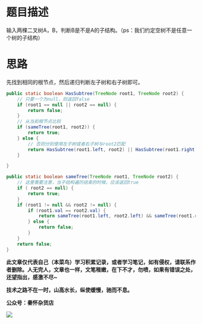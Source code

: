# 题目描述
输入两棵二叉树A，B，判断B是不是A的子结构。（ps：我们约定空树不是任意一个树的子结构）

# 思路
先找到相同的根节点，然后递归判断左子树和右子树即可。
```java
public static boolean HasSubtree(TreeNode root1, TreeNode root2) {
    // 只要一个为null，则返回false
    if (root1 == null || root2 == null) {
        return false;
    }
    // 从当前根节点比较
    if (sameTree(root1, root2)) {
        return true;
    } else {
        // 否则分别使用左子树或者右子树与root2匹配
        return HasSubtree(root1.left, root2) || HasSubtree(root1.right, root2);
    }

}

public static boolean sameTree(TreeNode root1, TreeNode root2) {
    // 这里需要注意，当子结构遍历结束的时候，应该返回true
    if ( root2 == null) {
        return true;
    }
    if (root1 != null && root2 != null) {
        if (root1.val == root2.val) {
            return sameTree(root1.left, root2.left) && sameTree(root1.right, root2.right);
        } else {
            return false;
        }
    }
    return false;
}
```
**此文章仅代表自己（本菜鸟）学习积累记录，或者学习笔记，如有侵权，请联系作者删除。人无完人，文章也一样，文笔稚嫩，在下不才，勿喷，如果有错误之处，还望指出，感激不尽~**

**技术之路不在一时，山高水长，纵使缓慢，驰而不息。**

**公众号：秦怀杂货店**

![](https://img-blog.csdnimg.cn/img_convert/7d98fb66172951a2f1266498e004e830.png)

